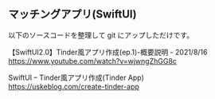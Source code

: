 
## マッチングアプリ(SwiftUI)

以下のソースコードを整理して git にアップしただけです。

【SwiftUI2.0】Tinder風アプリ作成(ep.1)-概要説明 - 2021/8/16<br>
<a href="https://www.youtube.com/watch?v=wjwngZhGG8c" target="_blank">https://www.youtube.com/watch?v=wjwngZhGG8c</a>

SwiftUI – Tinder風アプリ作成(Tinder App) <br>
<a href="https://uskeblog.com/create-tinder-app" target="_blank">https://uskeblog.com/create-tinder-app</a>

